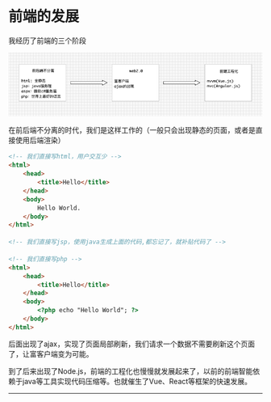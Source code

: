 # 前端的发展

我经历了前端的三个阶段

![](/assets/fed-road-map.png)

在前后端不分离的时代，我们是这样工作的（一般只会出现静态的页面，或者是直接使用后端渲染）

```html
<!-- 我们直接写html，用户交互少 -->
<html>
    <head>
        <title>Hello</title>
    </head>
    <body>
        Hello World.
    </body>
</html>

<!-- 我们直接写jsp，使用java生成上面的代码,都忘记了，就补贴代码了 -->

<!-- 我们直接写php -->
<html>
    <head>
        <title>Hello</title>
    </head>
    <body>
        <?php echo "Hello World"; ?>
    </body>
</html>
```

后面出现了ajax，实现了页面局部刷新，我们请求一个数据不需要刷新这个页面了，让富客户端变为可能。

到了后来出现了Node.js，前端的工程化也慢慢就发展起来了，以前的前端智能依赖于java等工具实现代码压缩等。也就催生了Vue、React等框架的快速发展。

---



